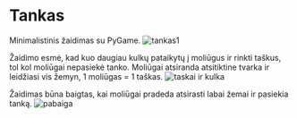 # Tankas
Minimalistinis žaidimas su PyGame. 
![tankas1](https://github.com/Aurume/Tankas/assets/51314673/ee868847-63f2-4f4c-81a5-2009600d1153)

Žaidimo esmė, kad kuo daugiau kulkų pataikytų į moliūgus ir rinkti taškus, tol kol moliūgai nepasiekė tanko. Moliūgai atsiranda atsitiktine tvarka ir leidžiasi vis žemyn,
1 moliūgas = 1 taškas.
![taskai ir kulka](https://github.com/Aurume/Tankas/assets/51314673/ee727c65-dbe6-475e-8b13-fdb0c948ea8b)

Žaidimas būna baigtas, kai moliūgai pradeda atsirasti labai žemai ir pasiekia tanką.
![pabaiga](https://github.com/Aurume/Tankas/assets/51314673/a79fd65b-453c-48e6-9a47-0e207b9158de)




